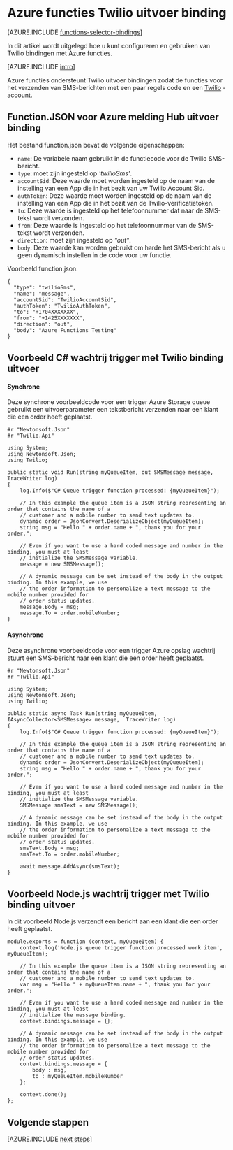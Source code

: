 <properties
    pageTitle="Azure functies Twilio binding | Microsoft Azure"
    description="Begrijpen hoe u Twilio bindingen met Azure functies."
    services="functions"
    documentationCenter="na"
    authors="wesmc7777"
    manager="erikre"
    editor=""
    tags=""
    keywords="Azure functies, functies, verwerking van gebeurtenissen, dynamische compute, zonder server architecture"/>

<tags
    ms.service="functions"
    ms.devlang="multiple"
    ms.topic="reference"
    ms.tgt_pltfrm="multiple"
    ms.workload="na"
    ms.date="10/20/2016"
    ms.author="wesmc"/>

# <a name="azure-functions-twilio-output-binding"></a>Azure functies Twilio uitvoer binding

[AZURE.INCLUDE [functions-selector-bindings](../../includes/functions-selector-bindings.md)]

In dit artikel wordt uitgelegd hoe u kunt configureren en gebruiken van Twilio bindingen met Azure functies. 

[AZURE.INCLUDE [intro](../../includes/functions-bindings-intro.md)] 

Azure functies ondersteunt Twilio uitvoer bindingen zodat de functies voor het verzenden van SMS-berichten met een paar regels code en een [Twilio](https://www.twilio.com/) -account. 
 

## <a name="functionjson-for-azure-notification-hub-output-binding"></a>Function.JSON voor Azure melding Hub uitvoer binding

Het bestand function.json bevat de volgende eigenschappen:

- `name`: De variabele naam gebruikt in de functiecode voor de Twilio SMS-bericht.
- `type`: moet zijn ingesteld op *'twilioSms'*.
- `accountSid`: Deze waarde moet worden ingesteld op de naam van de instelling van een App die in het bezit van uw Twilio Account Sid.
- `authToken`: Deze waarde moet worden ingesteld op de naam van de instelling van een App die in het bezit van de Twilio-verificatietoken.
- `to`: Deze waarde is ingesteld op het telefoonnummer dat naar de SMS-tekst wordt verzonden.
- `from`: Deze waarde is ingesteld op het telefoonnummer van de SMS-tekst wordt verzonden.
- `direction`: moet zijn ingesteld op *"out"*.
- `body`: Deze waarde kan worden gebruikt om harde het SMS-bericht als u geen dynamisch instellen in de code voor uw functie. 

 
Voorbeeld function.json:

    {
      "type": "twilioSms",
      "name": "message",
      "accountSid": "TwilioAccountSid",
      "authToken": "TwilioAuthToken",
      "to": "+1704XXXXXXX",
      "from": "+1425XXXXXXX",
      "direction": "out",
      "body": "Azure Functions Testing"
    }


## <a name="example-c-queue-trigger-with-twilio-output-binding"></a>Voorbeeld C# wachtrij trigger met Twilio binding uitvoer

#### <a name="synchronous"></a>Synchrone

Deze synchrone voorbeeldcode voor een trigger Azure Storage queue gebruikt een uitvoerparameter een tekstbericht verzenden naar een klant die een order heeft geplaatst.

    #r "Newtonsoft.Json"
    #r "Twilio.Api"

    using System;
    using Newtonsoft.Json;
    using Twilio;

    public static void Run(string myQueueItem, out SMSMessage message,  TraceWriter log)
    {
        log.Info($"C# Queue trigger function processed: {myQueueItem}");
    
        // In this example the queue item is a JSON string representing an order that contains the name of a 
        // customer and a mobile number to send text updates to.
        dynamic order = JsonConvert.DeserializeObject(myQueueItem);
        string msg = "Hello " + order.name + ", thank you for your order.";
    
        // Even if you want to use a hard coded message and number in the binding, you must at least 
        // initialize the SMSMessage variable.
        message = new SMSMessage();

        // A dynamic message can be set instead of the body in the output binding. In this example, we use 
        // the order information to personalize a text message to the mobile number provided for
        // order status updates.
        message.Body = msg;
        message.To = order.mobileNumber;
    }

#### <a name="asynchronous"></a>Asynchrone

Deze asynchrone voorbeeldcode voor een trigger Azure opslag wachtrij stuurt een SMS-bericht naar een klant die een order heeft geplaatst.

    #r "Newtonsoft.Json"
    #r "Twilio.Api"
     
    using System;
    using Newtonsoft.Json;
    using Twilio;
    
    public static async Task Run(string myQueueItem, IAsyncCollector<SMSMessage> message,  TraceWriter log)
    {
        log.Info($"C# Queue trigger function processed: {myQueueItem}");

        // In this example the queue item is a JSON string representing an order that contains the name of a 
        // customer and a mobile number to send text updates to.
        dynamic order = JsonConvert.DeserializeObject(myQueueItem);
        string msg = "Hello " + order.name + ", thank you for your order.";
    
        // Even if you want to use a hard coded message and number in the binding, you must at least 
        // initialize the SMSMessage variable.
        SMSMessage smsText = new SMSMessage();

        // A dynamic message can be set instead of the body in the output binding. In this example, we use 
        // the order information to personalize a text message to the mobile number provided for
        // order status updates.
        smsText.Body = msg;
        smsText.To = order.mobileNumber;
        
        await message.AddAsync(smsText);
    }


## <a name="example-nodejs-queue-trigger-with-twilio-output-binding"></a>Voorbeeld Node.js wachtrij trigger met Twilio binding uitvoer

In dit voorbeeld Node.js verzendt een bericht aan een klant die een order heeft geplaatst.

    module.exports = function (context, myQueueItem) {
        context.log('Node.js queue trigger function processed work item', myQueueItem);
    
        // In this example the queue item is a JSON string representing an order that contains the name of a 
        // customer and a mobile number to send text updates to.
        var msg = "Hello " + myQueueItem.name + ", thank you for your order.";
    
        // Even if you want to use a hard coded message and number in the binding, you must at least 
        // initialize the message binding.
        context.bindings.message = {};
    
        // A dynamic message can be set instead of the body in the output binding. In this example, we use 
        // the order information to personalize a text message to the mobile number provided for
        // order status updates.
        context.bindings.message = {
            body : msg,
            to : myQueueItem.mobileNumber
        };
    
        context.done();
    };

## <a name="next-steps"></a>Volgende stappen

[AZURE.INCLUDE [next steps](../../includes/functions-bindings-next-steps.md)]
